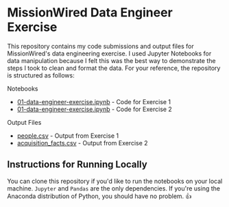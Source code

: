 # MissionWired Data Engineer Exercise
This repository contains my code submissions and output files for MissionWired's data engineering exercise. I used Jupyter Notebooks for data manipulation because I felt this was the best way to demonstrate the steps I took to clean and format the data. For your reference, the repository is structured as follows:

Notebooks
- [01-data-engineer-exercise.ipynb](https://github.com/ctnormand1/missionwired-data-engineer-exercise/blob/main/01-data-engineer-exercise.ipynb) - Code for Exercise 1
- [01-data-engineer-exercise.ipynb](https://github.com/ctnormand1/missionwired-data-engineer-exercise/blob/main/02-data-engineer-exercise.ipynb) - Code for Exercise 2

Output Files
- [people.csv](https://github.com/ctnormand1/missionwired-data-engineer-exercise/blob/main/people.csv) - Output from Exercise 1
- [acquisition_facts.csv](https://github.com/ctnormand1/missionwired-data-engineer-exercise/blob/main/acquisition_facts.csv) - Output from Exercise 2

## Instructions for Running Locally
You can clone this repository if you'd like to run the notebooks on your local machine. `Jupyter` and `Pandas` are the only dependencies. If you're using the Anaconda distribution of Python, you should have no problem. :thumbsup:
